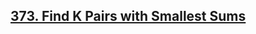 ## [373. Find K Pairs with Smallest Sums](https://leetcode.com/problems/find-k-pairs-with-smallest-sums/)















